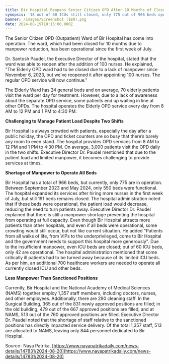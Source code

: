 ```yaml
---
title: Bir Hospital Reopens Senior Citizen OPD After 10 Months of Closure
synopsis: '18 out of 60 ICUs still closed, only 775 out of 966 beds operational'
banner: /images/Screenshot (189).png
date: 2024-08-19T18:15:00.000Z
---
```


The Senior Citizen OPD (Outpatient) Ward of Bir Hospital has come into operation. The ward, which had been closed for 10 months due to manpower reduction, has been operational since the first week of July.

Dr. Santosh Paudel, the Executive Director of the hospital, stated that the ward was able to reopen after the addition of 100 nurses. He explained, "The Elderly OPD ward had to be closed due to a lack of manpower since November 6, 2023, but we've reopened it after appointing 100 nurses. The regular OPD service will now continue."

The Elderly Ward has 24 general beds and on average, 70 elderly patients visit the ward per day for treatment. However, due to a lack of awareness about the separate OPD service, some patients end up waiting in line at other OPDs. The hospital operates the Elderly OPD service every day from 8 AM to 12 PM and 1 PM to 4:30 PM.

**Challenging to Manage Patient Load Despite Two Shifts**

Bir Hospital is always crowded with patients, especially the day after a public holiday, the OPD and ticket counters are so busy that there’s barely any room to even stand. The hospital provides OPD services from 8 AM to 12 PM and 1 PM to 4:30 PM. On average, 3,000 patients visit the OPD daily in the two shifts. Executive Director Dr. Paudel mentioned that due to the patient load and limited manpower, it becomes challenging to provide services at times.

**Shortage of Manpower to Operate All Beds**

Bir Hospital has a total of 966 beds, but currently, only 775 are in operation. Between September 2023 and May 2024, only 550 beds were functional. The hospital expanded its services after hiring more nurses in the first week of July, but still 191 beds remains closed. The hospital administration noted that if these beds were operational, the patient load would decrease, reducing the need to turn patients away. Executive Director Dr. Paudel explained that there is still a manpower shortage preventing the hospital from operating at full capacity. Even though Bir Hospital attracts more patients than other hospitals, and even if all beds were operational, some crowding would still occur, but not like current situation. He added "Patients from all walks of life, from VIPs to the underprivileged, come to Bir Hospital and the government needs to support this hospital more generously". Due to the insufficient manpower, even ICU beds are closed; out of 60 ICU beds, only 42 are operational. The hospital administration mentioned that some critically ill patients had to be turned away because of its limited ICU beds. As per him, an additional 700 healthcare workers are needed to operate all currently closed ICU and other beds.

**Less Manpower Than Sanctioned Positions**

Currently, Bir Hospital and the National Academy of Medical Sciences (NAMS) together employ 1,357 staff members, including doctors, nurses, and other employees. Additionally, there are 290 cleaning staff. In the Surgical Building, 365 out of the 831 newly approved positions are filled; in the old building, 479 out of the 667 approved positions are filled; and at NAMS, 513 out of the 760 approved positions are filled. Executive Director Dr. Paudel noted that the shortage of staff relative to the sanctioned positions has directly impacted service delivery. Of the total 1,357 staff, 513 are allocated to NAMS, leaving only 844 personnel dedicated to Bir Hospital.

Source- Naya Patrika, [https://www.nayapatrikadaily.com/news-details/147831/2024-08-20](https://www.nayapatrikadaily.com/news-details/147831/2024-08-20)
